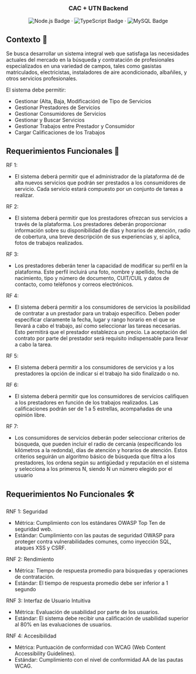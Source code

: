 <div align="center">
  <h3 align="center">CAC + UTN Backend</h3>
  <p align="center">
    <img src="https://img.shields.io/badge/Node.js-393?logo=nodedotjs&logoColor=fff&style=plastic" alt="Node.js Badge">
    ·
    <img src="https://img.shields.io/badge/TypeScript-3178C6?logo=typescript&logoColor=fff&style=plastic" alt="TypeScript Badge">
    ·
    <img src="https://img.shields.io/badge/MySQL-4479A1?logo=mysql&logoColor=fff&style=plastic" alt="MySQL Badge">
  </p>
</div>

## Contexto 🚀
Se busca desarrollar un sistema integral web que satisfaga las necesidades actuales del
mercado en la búsqueda y contratación de profesionales especializados en una variedad de
campos, tales como gasistas matriculados, electricistas, instaladores de aire
acondicionado, albañiles, y otros servicios profesionales.

El sistema debe permitir:
* Gestionar (Alta, Baja, Modificación) de Tipo de Servicios
* Gestionar Prestadores de Servicios
* Gestionar Consumidores de Servicios
* Gestionar y Buscar Servicios
* Gestionar Trabajos entre Prestador y Consumidor
* Cargar Calificaciones de los Trabajos

## Requerimientos Funcionales 🔧
RF 1:
* El sistema deberá permitir que el administrador de la plataforma dé de alta nuevos
servicios que podrán ser prestados a los consumidores de servicio. Cada servicio estará
compuesto por un conjunto de tareas a realizar.

RF 2:
* El sistema deberá permitir que los prestadores ofrezcan sus servicios a través de la
plataforma. Los prestadores deberán proporcionar información sobre su disponibilidad de
días y horarios de atención, radio de cobertura, una breve descripción de sus experiencias y,
si aplica, fotos de trabajos realizados.

RF 3:
* Los prestadores deberán tener la capacidad de modificar su perfil en la plataforma. Este
perfil incluirá una foto, nombre y apellido, fecha de nacimiento, tipo y número de documento,
CUIT/CUIL y datos de contacto, como teléfonos y correos electrónicos.

RF 4:
* El sistema deberá permitir a los consumidores de servicios la posibilidad de contratar a
un prestador para un trabajo específico. Deben poder especificar claramente la fecha, lugar
y rango horario en el que se llevará a cabo el trabajo, así como seleccionar las tareas
necesarias. Esto permitirá que el prestador establezca un precio. La aceptación del contrato
por parte del prestador será requisito indispensable para llevar a cabo la tarea.

RF 5:
* El sistema deberá permitir a los consumidores de servicios y a los prestadores la opción
de indicar si el trabajo ha sido finalizado o no.

RF 6:
* El sistema deberá permitir que los consumidores de servicios califiquen a los
prestadores en función de los trabajos realizados. Las calificaciones podrán ser de 1 a 5
estrellas, acompañadas de una opinión libre.

RF 7:
* Los consumidores de servicios deberán poder seleccionar criterios de búsqueda, que
pueden incluir el radio de cercanía (especificando los kilómetros a la redonda), días de
atención y horarios de atención. Estos criterios seguirán un algoritmo básico de búsqueda
que filtra a los prestadores, los ordena según su antigüedad y reputación en el sistema y
selecciona a los primeros N, siendo N un número elegido por el usuario

## Requerimientos No Funcionales 🛠️

RNF 1: Seguridad
* Métrica: Cumplimiento con los estándares OWASP Top Ten de seguridad web.
* Estándar: Cumplimiento con las pautas de seguridad OWASP para proteger contra
vulnerabilidades comunes, como inyección SQL, ataques XSS y CSRF.

RNF 2: Rendimiento
* Métrica: Tiempo de respuesta promedio para búsquedas y operaciones de contratación.
* Estándar: El tiempo de respuesta promedio debe ser inferior a 1 segundo

RNF 3: Interfaz de Usuario Intuitiva
* Métrica: Evaluación de usabilidad por parte de los usuarios.
* Estándar: El sistema debe recibir una calificación de usabilidad superior al 80% en las
evaluaciones de usuarios.

RNF 4: Accesibilidad
* Métrica: Puntuación de conformidad con WCAG (Web Content Accessibility Guidelines).
* Estándar: Cumplimiento con el nivel de conformidad AA de las pautas WCAG.

